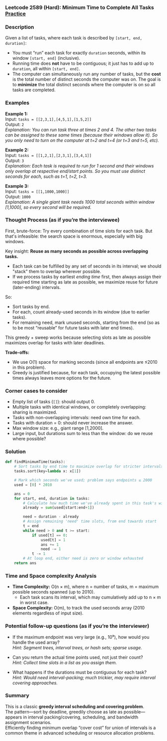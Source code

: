 ### Leetcode 2589 (Hard): Minimum Time to Complete All Tasks [Practice](https://leetcode.com/problems/minimum-time-to-complete-all-tasks)

### Description  
Given a list of tasks, where each task is described by `[start, end, duration]`:
- You must “run” each task for exactly `duration` seconds, within its window `[start, end]` (inclusive).
- Running time does **not** have to be contiguous; it just has to add up to `duration`, all within `[start, end]`.
- The computer can simultaneously run any number of tasks, but the **cost** is the total number of distinct seconds the computer was on.
The goal is to **minimize** the total distinct seconds where the computer is on so all tasks are completed.

### Examples  

**Example 1:**  
Input: `tasks = [[2,3,1],[4,5,1],[1,5,2]]`  
Output: `2`  
*Explanation: You can run task three at times 2 and 4. The other two tasks can be assigned to these same times (because their windows allow it). So you only need to turn on the computer at t=2 and t=4 (or t=3 and t=5, etc).*

**Example 2:**  
Input: `tasks = [[1,2,1],[2,3,1],[3,4,1]]`  
Output: `3`  
*Explanation: Each task is required to run for 1 second and their windows only overlap at respective end/start points. So you must use distinct seconds for each, such as t=1, t=2, t=3.*

**Example 3:**  
Input: `tasks = [[1,1000,1000]]`  
Output: `1000`  
*Explanation: A single giant task needs 1000 total seconds within window [1,1000], so every second will be required.*

### Thought Process (as if you’re the interviewee)  
First, brute-force: Try every combination of time slots for each task. But that's infeasible: the search space is enormous, especially with big windows.

Key insight: **Reuse as many seconds as possible across overlapping tasks.**  
- Each task can be fulfilled by any set of seconds in its interval; we should "stack" them to overlap wherever possible.
- If we process tasks by earliest *ending time* first, then always assign their required time starting as late as possible, we maximize reuse for future (later-ending) intervals.

So:  
- Sort tasks by end.
- For each, count already-used seconds in its window (due to earlier tasks).
- For remaining need, mark unused seconds, starting from the end (so as to be most “reusable” for future tasks with later end times).

This greedy + sweep works because selecting slots as late as possible maximizes overlap for tasks with later deadlines.

**Trade-offs:**  
- We use O(1) space for marking seconds (since all endpoints are ≤2010 in this problem).
- Greedy is justified because, for each task, occupying the latest possible times always leaves more options for the future.

### Corner cases to consider  
- Empty list of tasks (`[]`): should output 0.
- Multiple tasks with identical windows, or completely overlapping: sharing is maximized.
- Tasks with non-overlapping intervals: need own time for each.
- Tasks with duration = 0: should never increase the answer.
- Max window size: e.g., giant range [1,2000].
- Large input, but durations sum to less than the window: do we reuse where possible?

### Solution

```python
def findMinimumTime(tasks):
    # Sort tasks by end time to maximize overlap for stricter intervals
    tasks.sort(key=lambda x: x[1])

    # Mark which seconds we've used; problem says endpoints ≤ 2000
    used = [0] * 2010

    ans = 0
    for start, end, duration in tasks:
        # Calculate how much time we've already spent in this task's window
        already = sum(used[start:end+1])

        need = duration - already
        # Assign remaining 'need' time slots, from end towards start
        t = end
        while need > 0 and t >= start:
            if used[t] == 0:
                used[t] = 1
                ans += 1
                need -= 1
            t -= 1
        # At loop end, either need is zero or window exhausted
    return ans
```

### Time and Space complexity Analysis  

- **Time Complexity:** O(n × m), where n = number of tasks, m = maximum possible seconds spanned (up to 2010).  
  - Each task scans its interval, which may cumulatively add up to n × m in worst case.
- **Space Complexity:** O(m), to track the used seconds array (2010 elements regardless of input size).

### Potential follow-up questions (as if you’re the interviewer)  

- If the maximum endpoint was very large (e.g., 10⁹), how would you handle the used array?  
  *Hint: Segment trees, interval trees, or hash sets; sparse usage.*

- Can you return the actual time points used, not just their count?  
  *Hint: Collect time slots in a list as you assign them.*

- What happens if the durations must be contiguous for each task?  
  *Hint: Would need interval-packing; much trickier, may require interval covering approaches.*

### Summary
This is a classic **greedy interval scheduling and covering problem**.  
The pattern—sort by deadline, greedily choose as late as possible—appears in interval packing/covering, scheduling, and bandwidth assignment scenarios.  
Efficiently finding minimum overlap “cover cost” for union of intervals is a common theme in advanced scheduling or resource allocation problems.